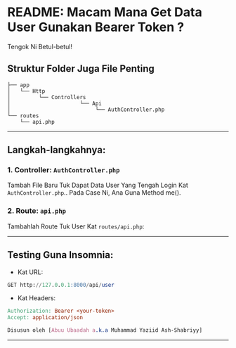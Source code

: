 # README: Macam Mana Get Data User Gunakan Bearer Token ?

Tengok Ni Betul-betul!

## **Struktur Folder Juga File Penting**

```
├── app
│   └── Http
│         └── Controllers
│                      └── Api
│                           └── AuthController.php
└── routes
    └── api.php 
```

---

## **Langkah-langkahnya:**

### **1. Controller: `AuthController.php`**
Tambah File Baru Tuk Dapat Data User Yang Tengah Login Kat `AuthController.php`.. Pada Case Ni, Ana Guna Method me().

### **2. Route: `api.php`**
Tambahlah Route Tuk User Kat `routes/api.php`:

---

## **Testing Guna Insomnia:**

- Kat URL:
```sql
GET http://127.0.0.1:8000/api/user
```

- Kat Headers:
```makefile
Authorization: Bearer <your-token>
Accept: application/json
```

```css
Disusun oleh [Abuu Ubaadah a.k.a Muhammad Yaziid Ash-Shabriyy]
```

---

